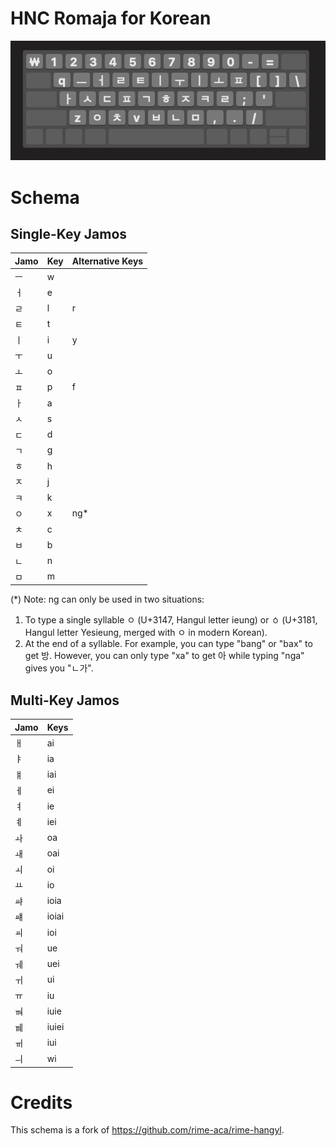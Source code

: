 # HNC Romaja for Korean

![HNC Romaja Keyboard Layout](hnc_keyboard.png)

# Schema

## Single-Key Jamos
| Jamo | Key | Alternative Keys |
|-----|------|-----------------|
|  ㅡ  |  w  ||
|  ㅓ  |  e  ||
|  ㄹ  |  l | r |
|  ㅌ  |  t  |
|  ㅣ  |  i | y |
|  ㅜ  |  u  |
|  ㅗ  |  o  |
|  ㅍ  |  p | f |
|  ㅏ  |  a  |
|  ㅅ  |  s  |
|  ㄷ  |  d  |
|  ㄱ  |  g  |
|  ㅎ  |  h  |
|  ㅈ  |  j  |
|  ㅋ  |  k  |
|  ㅇ  |  x  | ng* |
|  ㅊ  |  c  |
|  ㅂ  |  b  |
|  ㄴ  |  n  |
|  ㅁ  |  m  |

(*) Note: ng can only be used in two situations:
1. To type a single syllable ㅇ (U+3147, Hangul letter ieung) or ㆁ (U+3181, Hangul letter Yesieung, merged with ㅇ in modern Korean).
2. At the end of a syllable. For example, you can type "bang" or "bax" to get 방. However, you can only type "xa" to get 아 while typing "nga" gives you "ㄴ가".

## Multi-Key Jamos

| Jamo | Keys|
|-----|-----|
|  ㅐ  |  ai |
|  ㅑ  |  ia |
|  ㅒ  |  iai |
|  ㅔ  |  ei |
|  ㅕ  |  ie |
|  ㅖ  |  iei |
|  ㅘ  |  oa |
|  ㅙ  |  oai |
|  ㅚ  |  oi |
|  ㅛ  |  io |
|  ㆇ  |  ioia |
|  ㆈ  |  ioiai |
|  ㆉ  |  ioi |
|  ㅝ  |  ue |
|  ㅞ  |  uei |
|  ㅟ  |  ui |
|  ㅠ  |  iu |
|  ㆊ  |  iuie |
|  ㆋ  |  iuiei |
|  ㆌ  |  iui |
|  ㅢ  |  wi |

# Credits
This schema is a fork of https://github.com/rime-aca/rime-hangyl.

